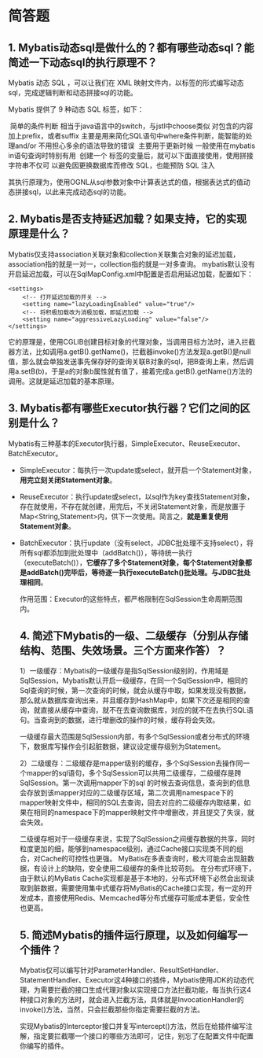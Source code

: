 # 简答题

## 1. Mybatis动态sql是做什么的？都有哪些动态sql？能简述一下动态sql的执行原理不？

Mybatis 动态 SQL ，可以让我们在 XML 映射文件内，以标签的形式编写动态sql，完成逻辑判断和动态拼接sql的功能。

Mybatis 提供了 9 种动态 SQL 标签，如下：

​    <if /> 简单的条件判断
​    <choose /> <when /><otherwise /> 相当于java语言中的switch，与jstl中choose类似
​    <trim /> 对包含的内容加上prefix，或者suffix
​    <where /> 主要是用来简化SQL语句中where条件判断，能智能的处理and/or 不用担心多余的语法导致的错误
​    <set /> 主要用于更新时候
​    <foreach /> 一般使用在mybatis in语句查询时特别有用
​    <bind /> 创建一个  标签的变量后，就可以下面直接使用，使用拼接字符串不仅可 以避免因更换数据库而修改 SQL，也能预防 SQL 注入

其执行原理为，使用OGNL从sql参数对象中计算表达式的值，根据表达式的值动态拼接sql，以此来完成动态sql的功能。

## 2. Mybatis是否支持延迟加载？如果支持，它的实现原理是什么？

Mybatis仅支持association关联对象和collection关联集合对象的延迟加载，association指的就是一对一，collection指的就是一对多查询。
mybatis默认没有开启延迟加载，可以在SqlMapConfig.xml中配置是否启用延迟加载，配置如下：

```
<settings>
    <!-- 打开延迟加载的开关 -->
    <setting name="lazyLoadingEnabled" value="true"/>
    <!-- 将积极加载改为消极加载，即延迟加载 -->
    <setting name="aggressiveLazyLoading" value="false"/>
</settings>
```

它的原理是，使用CGLIB创建目标对象的代理对象，当调用目标方法时，进入拦截器方法，比如调用a.getB().getName()，拦截器invoke()方法发现a.getB()是null值，那么就会单独发送事先保存好的查询关联B对象的sql，把B查询上来，然后调用a.setB(b)，于是a的对象b属性就有值了，接着完成a.getB().getName()方法的调用。这就是延迟加载的基本原理。

## 3. Mybatis都有哪些Executor执行器？它们之间的区别是什么？

Mybatis有三种基本的Executor执行器，SimpleExecutor、ReuseExecutor、BatchExecutor。

- SimpleExecutor：每执行一次update或select，就开启一个Statement对象，**用完立刻关闭Statement对象**。

- ReuseExecutor：执行update或select，以sql作为key查找Statement对象，存在就使用，不存在就创建，用完后，不关闭Statement对象，而是放置于Map<String,Statement>内，供下一次使用。简言之，**就是重复使用Statement对象**。

- BatchExecutor：执行update（没有select，JDBC批处理不支持select），将所有sql都添加到批处理中（addBatch()），等待统一执行（executeBatch()），**它缓存了多个Statement对象，每个Statement对象都是addBatch()完毕后，等待逐一执行executeBatch()批处理。与JDBC批处理相同**。  

  作用范围：Executor的这些特点，都严格限制在SqlSession生命周期范围内。

  ## 4. 简述下Mybatis的一级、二级缓存（分别从存储结构、范围、失效场景。三个方面来作答）？

  1）一级缓存：Mybatis的一级缓存是指SqlSession级别的，作用域是SqlSession，Mybatis默认开启一级缓存，在同一个SqlSession中，相同的Sql查询的时候，第一次查询的时候，就会从缓存中取，如果发现没有数据，那么就从数据库查询出来，并且缓存到HashMap中，如果下次还是相同的查询，就直接从缓存中查询，就不在去查询数据库，对应的就不在去执行SQL语句。当查询到的数据，进行增删改的操作的时候，缓存将会失效。

  一级缓存最大范围是SqlSession内部，有多个SqlSession或者分布式的环境下，数据库写操作会引起脏数据，建议设定缓存级别为Statement。

  2）二级缓存：二级缓存是mapper级别的缓存，多个SqlSession去操作同一个mapper的sql语句，多个SqlSession可以共用二级缓存，二级缓存是跨SqlSession。第一次调用mapper下的sql   的时候去查询信息，查询到的信息会存放到该mapper对应的二级缓存区域，第二次调用namespace下的mapper映射文件中，相同的SQL去查询，回去对应的二级缓存内取结果，如果在相同的namespace下的mapper映射文件中增删改，并且提交了失误，就会失效。

  二级缓存相对于一级缓存来说，实现了SqlSession之间缓存数据的共享，同时粒度更加的细，能够到namespace级别，通过Cache接口实现类不同的组合，对Cache的可控性也更强。
  MyBatis在多表查询时，极大可能会出现脏数据，有设计上的缺陷，安全使用二级缓存的条件比较苛刻。
  在分布式环境下，由于默认的MyBatis Cache实现都是基于本地的，分布式环境下必然会出现读取到脏数据，需要使用集中式缓存将MyBatis的Cache接口实现，有一定的开发成本，直接使用Redis、Memcached等分布式缓存可能成本更低，安全性也更高。

  ## 5. 简述Mybatis的插件运行原理，以及如何编写一个插件？

  Mybatis仅可以编写针对ParameterHandler、ResultSetHandler、StatementHandler、Executor这4种接口的插件，Mybatis使用JDK的动态代理，为需要拦截的接口生成代理对象以实现接口方法拦截功能，每当执行这4种接口对象的方法时，就会进入拦截方法，具体就是InvocationHandler的invoke()方法，当然，只会拦截那些你指定需要拦截的方法。

  实现Mybatis的Interceptor接口并复写intercept()方法，然后在给插件编写注解，指定要拦截哪一个接口的哪些方法即可，记住，别忘了在配置文件中配置你编写的插件。